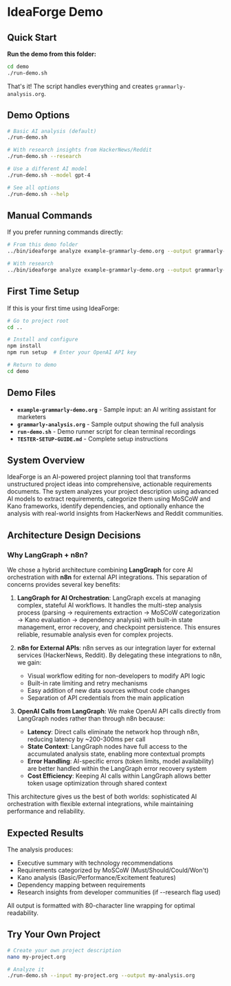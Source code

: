 # IdeaForge Demo

## Quick Start

**Run the demo from this folder:**

```bash
cd demo
./run-demo.sh
```

That's it! The script handles everything and creates `grammarly-analysis.org`.

## Demo Options

```bash
# Basic AI analysis (default)
./run-demo.sh

# With research insights from HackerNews/Reddit
./run-demo.sh --research

# Use a different AI model
./run-demo.sh --model gpt-4

# See all options
./run-demo.sh --help
```

## Manual Commands

If you prefer running commands directly:

```bash
# From this demo folder
../bin/ideaforge analyze example-grammarly-demo.org --output grammarly-analysis.org --model gpt-4.1

# With research
../bin/ideaforge analyze example-grammarly-demo.org --output grammarly-analysis.org --model gpt-4.1 --research
```

## First Time Setup

If this is your first time using IdeaForge:

```bash
# Go to project root
cd ..

# Install and configure
npm install
npm run setup  # Enter your OpenAI API key

# Return to demo
cd demo
```

## Demo Files

- **`example-grammarly-demo.org`** - Sample input: an AI writing assistant for marketers
- **`grammarly-analysis.org`** - Sample output showing the full analysis
- **`run-demo.sh`** - Demo runner script for clean terminal recordings
- **`TESTER-SETUP-GUIDE.md`** - Complete setup instructions

## System Overview

IdeaForge is an AI-powered project planning tool that transforms unstructured project ideas into comprehensive, actionable requirements documents. The system analyzes your project description using advanced AI models to extract requirements, categorize them using MoSCoW and Kano frameworks, identify dependencies, and optionally enhance the analysis with real-world insights from HackerNews and Reddit communities.

## Architecture Design Decisions

### Why LangGraph + n8n?

We chose a hybrid architecture combining **LangGraph** for core AI orchestration with **n8n** for external API integrations. This separation of concerns provides several key benefits:

1. **LangGraph for AI Orchestration**: LangGraph excels at managing complex, stateful AI workflows. It handles the multi-step analysis process (parsing → requirements extraction → MoSCoW categorization → Kano evaluation → dependency analysis) with built-in state management, error recovery, and checkpoint persistence. This ensures reliable, resumable analysis even for complex projects.

2. **n8n for External APIs**: n8n serves as our integration layer for external services (HackerNews, Reddit). By delegating these integrations to n8n, we gain:
   - Visual workflow editing for non-developers to modify API logic
   - Built-in rate limiting and retry mechanisms
   - Easy addition of new data sources without code changes
   - Separation of API credentials from the main application

3. **OpenAI Calls from LangGraph**: We make OpenAI API calls directly from LangGraph nodes rather than through n8n because:
   - **Latency**: Direct calls eliminate the network hop through n8n, reducing latency by ~200-300ms per call
   - **State Context**: LangGraph nodes have full access to the accumulated analysis state, enabling more contextual prompts
   - **Error Handling**: AI-specific errors (token limits, model availability) are better handled within the LangGraph error recovery system
   - **Cost Efficiency**: Keeping AI calls within LangGraph allows better token usage optimization through shared context

This architecture gives us the best of both worlds: sophisticated AI orchestration with flexible external integrations, while maintaining performance and reliability.

## Expected Results

The analysis produces:
- Executive summary with technology recommendations
- Requirements categorized by MoSCoW (Must/Should/Could/Won't)
- Kano analysis (Basic/Performance/Excitement features)
- Dependency mapping between requirements
- Research insights from developer communities (if --research flag used)

All output is formatted with 80-character line wrapping for optimal readability.

## Try Your Own Project

```bash
# Create your own project description
nano my-project.org

# Analyze it
./run-demo.sh --input my-project.org --output my-analysis.org
``` 